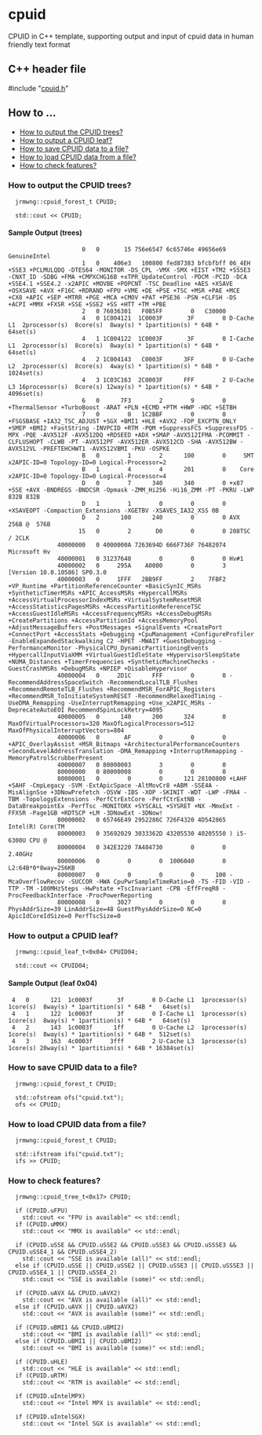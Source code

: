 # cpuid
CPUID in C++ template, supporting output and input of cpuid data in human friendly text format

## C++ header file

\#include "[cpuid.h](https://github.com/jrmwng/cpuid/blob/master/cpuid.h)"

## How to ...

- [How to output the CPUID trees?](#how-to-output-the-cpuid-trees)
- [How to output a CPUID leaf?](#how-to-output-a-cpuid-leaf)
- [How to save CPUID data to a file?](#how-to-save-cpuid-data-to-a-file)
- [How to load CPUID data from a file?](#how-to-load-cpuid-data-from-a-file)
- [How to check features?](#how-to-check-features)

### How to output the CPUID trees?

      jrmwng::cpuid_forest_t CPUID;

      std::cout << CPUID;

#### Sample Output (trees)

                         0   0       15 756e6547 6c65746e 49656e69 GenuineIntel
                         1   0    406e3   100800 fed87383 bfcbfbff 06_4EH +SSE3 +PCLMULQDQ -DTES64 -MONITOR -DS_CPL -VMX -SMX +EIST +TM2 +SSSE3 -CNXT_ID -SDBG +FMA +CMPXCHG16B +xTPR_UpdateControl -PDCM -PCID -DCA +SSE4.1 +SSE4.2 -x2APIC +MOVBE +POPCNT -TSC_Deadline +AES +XSAVE +OSXSAVE +AVX +F16C +RDRAND +FPU +VME +DE +PSE +TSC +MSR +PAE +MCE +CX8 +APIC +SEP +MTRR +PGE +MCA +CMOV +PAT +PSE36 -PSN +CLFSH -DS +ACPI +MMX +FXSR +SSE +SSE2 +SS +HTT +TM +PBE
                         2   0 76036301   F0B5FF        0   C30000
                         4   0 1C004121  1C0003F       3F        0 D-Cache L1  2processor(s)  8core(s)  8way(s) * 1partition(s) * 64B *    64set(s)
                         4   1 1C004122  1C0003F       3F        0 I-Cache L1  2processor(s)  8core(s)  8way(s) * 1partition(s) * 64B *    64set(s)
                         4   2 1C004143   C0003F      3FF        0 U-Cache L2  2processor(s)  8core(s)  4way(s) * 1partition(s) * 64B *  1024set(s)
                         4   3 1C03C163  2C0003F      FFF        2 U-Cache L3 16processor(s)  8core(s) 12way(s) * 1partition(s) * 64B *  4096set(s)
                         6   0      7F3        2        9        0 +ThermalSensor +TurboBoost -ARAT +PLN +ECMD +PTM +HWP -HDC +SETBH
                         7   0        0   1C2BBF        0        0 +FSGSBASE +IA32_TSC_ADJUST +SGX +BMI1 +HLE +AVX2 -FDP_EXCPTN_ONLY +SMEP +BMI2 +FastString -INVPCID +RTM -PQM +SuppressFCS +SuppressFDS -MPX -PQE -AVX512F -AVX512DQ +RDSEED +ADX +SMAP -AVX512IFMA -PCOMMIT -CLFLUSHOPT -CLWB -PT -AVX512PF -AVX512ER -AVX512CD -SHA -AVX512BW -AVX512VL -PREFTEHCHWT1 -AVX512VBMI -PKU -OSPKE
                         B   0        1        2      100        0     SMT x2APIC-ID=0 Topology-ID=0 Logical-Processor=2
                         B   1        4        4      201        0    Core x2APIC-ID=0 Topology-ID=0 Logical-Processor=4
                         D   0        7      340      340        0 +x87 +SSE +AVX -BNDREGS -BNDCSR -Opmask -ZMM_Hi256 -Hi16_ZMM -PT -PKRU -LWP 832B 832B
                         D   1        1        0        0        0 +XSAVEOPT -Compaction_Extensions -XGETBV -XSAVES_IA32_XSS 0B
                         D   2      100      240        0        0 AVX        256B @  576B
                        15   0        2       D0        0        0 208TSC / 2CLK
                  40000000   0 4000000A 7263694D 666F736F 76482074 Microsoft Hv
                  40000001   0 31237648        0        0        0 Hv#1
                  40000002   0     295A    A0000        0        3 [Version 10.0.10586] SP0.3.0
                  40000003   0     1FFF   2BB9FF        2    7FBF2 +VP_Runtime +PartitionReferenceCounter +BasicSynIC_MSRs +SyntheticTimerMSRs +APIC_AccessMSRs +HypercallMSRs +AccessVirtualProcessorIndexMSRs +VirtualSystemResetMSR +AccessStatisticsPagesMSRs +AccessPartitionReferenceTSC +AccessGuestIdleMSRs +AccessFrequencyMSRs +AccessDebugMSRs +CreatePartitions +AccessPartitionId +AccessMemoryPool +AdjustMessageBuffers +PostMessages +SignalEvents +CreatePort +ConnectPort +AccessStats +Debugging +CpuManagement +ConfigureProfiler -EnableExpandedStackwalking C2 -HPET -MWAIT +GuestDebugging -PerformanceMonitor -PhysicalCPU_DynamicPartitioningEvents +HypercallInputViaXMM +VirtualGuestIdleState +HypervisorSleepState +NUMA_Distances +TimerFrequencies +SyntheticMachineChecks -GuestCrashMSRs +DebugMSRs +NPIEP +DisableHypervisor
                  40000004   0     2D1C      FFF        0        0 -RecommendAddressSpaceSwitch -RecommendLocalTLB_Flushes +RecommendRemoteTLB_Flushes +RecommendMSR_ForAPIC_Registers +RecommendMSR_ToInitiateSystemRESET -RecommendRelaxedTiming -UseDMA_Remapping -UseInterruptRemapping +Use_x2APIC_MSRs -DeprecateAutoEOI RecommendSpinLockRetry=4095
                  40000005   0      140      200      324        0 MaxOfVirtualProcessors=320 MaxOfLogicalProcessors=512 MaxOfPhysicalInterruptVectors=804
                  40000006   0       AF        0        0        0 +APIC_OverlayAssist +MSR_Bitmaps +ArchitecturalPerformanceCounters +SecondLevelAddressTranslation -DMA_Remapping +InterruptRemapping -MemoryPatrolScrubberPresent
                  40000007   0 80000003        3        0        0
                  80000000   0 80000008        0        0        0             
                  80000001   0        0        0      121 28100800 +LAHF +SAHF -CmpLegacy -SVM -ExtApicSpace -AltMovCr8 +ABM -SSE4A -MisAlignSse +3DNowPrefetch -OSVW -IBS -XOP -SKINIT -WDT -LWP -FMA4 -TBM -TopologyExtensions -PerfCtrExtCore -PerfCtrExtNB -DataBreakpointEx -PerfTsc -MONITORX +SYSCALL +SYSRET +NX -MmxExt -FFXSR -Page1GB +RDTSCP +LM -3DNowExt -3DNow!
                  80000002   0 65746E49 2952286C 726F4320 4D542865 Intel(R) Core(TM
                  80000003   0 35692029 3033362D 43205530 40205550 ) i5-6300U CPU @
                  80000004   0 342E3220 7A484730        0        0  2.40GHz        
                  80000006   0        0        0  1006040        0 L2:64B*0*8way=256KB
                  80000007   0        0        0        0      100 -McaOverflowRecov -SUCCOR -HWA CpuPwrSampleTimeRatio=0 -TS -FID -VID -TTP -TM -100MHzSteps -HwPstate +TscInvariant -CPB -EffFreqR0 -ProcFeedbackInterface -ProcPowerReporting
                  80000008   0     3027        0        0        0 PhysAddrSize=39 LinAddrSize=48 GuestPhysAddrSize=0 NC=0 ApicIdCoreIdSize=0 PerfTscSize=0

### How to output a CPUID leaf?

      jrmwng::cpuid_leaf_t<0x04> CPUID04;
      
      std::cout << CPUID04;

#### Sample Output (leaf 0x04)

     4   0      121  1c0003f       3f        0 D-Cache L1  1processor(s) 1core(s)  8way(s) * 1partition(s) * 64B *   64set(s) 
     4   1      122  1c0003f       3f        0 I-Cache L1  1processor(s) 1core(s)  8way(s) * 1partition(s) * 64B *   64set(s) 
     4   2      143  1c0003f      1ff        0 U-Cache L2  1processor(s) 1core(s)  8way(s) * 1partition(s) * 64B *  512set(s) 
     4   3      163  4c0003f     3fff        2 U-Cache L3  1processor(s) 1core(s) 20way(s) * 1partition(s) * 64B * 16384set(s) 

### How to save CPUID data to a file?

      jrmwng::cpuid_forest_t CPUID;
      
      std::ofstream ofs("cpuid.txt");
      ofs << CPUID;

### How to load CPUID data from a file?

      jrmwng::cpuid_forest_t CPUID;
      
      std::ifstream ifs("cpuid.txt");
      ifs >> CPUID;

### How to check features?

      jrmwng::cpuid_tree_t<0x17> CPUID;
      
      if (CPUID.uFPU)
      	std::cout << "FPU is available" << std::endl;
      if (CPUID.uMMX)
      	std::cout << "MMX is available" << std::endl;
      	
      if (CPUID.uSSE && CPUID.uSSE2 && CPUID.uSSE3 && CPUID.uSSSE3 && CPUID.uSSE4_1 && CPUID.uSSE4_2)
      	std::cout << "SSE is available (all)" << std::endl;
      else if (CPUID.uSSE || CPUID.uSSE2 || CPUID.uSSE3 || CPUID.uSSSE3 || CPUID.uSSE4_1 || CPUID.uSSE4_2)
      	std::cout << "SSE is available (some)" << std::endl;
      	
      if (CPUID.uAVX && CPUID.uAVX2)
      	std::cout << "AVX is available (all)" << std::endl;
      else if (CPUID.uAVX || CPUID.uAVX2)
      	std::cout << "AVX is available (some)" << std::endl;
      	
      if (CPUID.uBMI1 && CPUID.uBMI2)
      	std::cout << "BMI is available (all)" << std::endl;
      else if (CPUID.uBMI1 || CPUID.uBMI2)
      	std::cout << "BMI is available (some)" << std::endl;
      	
      if (CPUID.uHLE)
      	std::cout << "HLE is available" << std::endl;
      if (CPUID.uRTM)
      	std::cout << "RTM is available" << std::endl;
      
      if (CPUID.uIntelMPX)
      	std::cout << "Intel MPX is available" << std::endl;
      
      if (CPUID.uIntelSGX)
      	std::cout << "Intel SGX is available" << std::endl;

